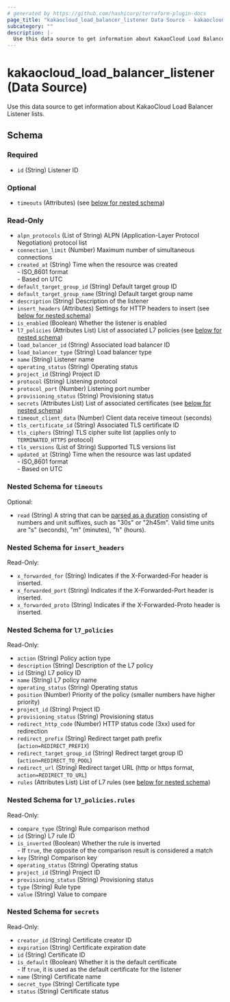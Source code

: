 ```yaml
---
# generated by https://github.com/hashicorp/terraform-plugin-docs
page_title: "kakaocloud_load_balancer_listener Data Source - kakaocloud"
subcategory: ""
description: |-
  Use this data source to get information about KakaoCloud Load Balancer Listener lists.
---
```


# kakaocloud_load_balancer_listener (Data Source)

Use this data source to get information about KakaoCloud Load Balancer Listener lists.



<!-- schema generated by tfplugindocs -->
## Schema

### Required

- `id` (String) Listener ID

### Optional

- `timeouts` (Attributes) (see [below for nested schema](#nestedatt--timeouts))

### Read-Only

- `alpn_protocols` (List of String) ALPN (Application-Layer Protocol Negotiation) protocol list
- `connection_limit` (Number) Maximum number of simultaneous connections
- `created_at` (String) Time when the resource was created <br/> - ISO_8601 format  <br/> - Based on UTC
- `default_target_group_id` (String) Default target group ID
- `default_target_group_name` (String) Default target group name
- `description` (String) Description of the listener
- `insert_headers` (Attributes) Settings for HTTP headers to insert (see [below for nested schema](#nestedatt--insert_headers))
- `is_enabled` (Boolean) Whether the listener is enabled
- `l7_policies` (Attributes List) List of associated L7 policies (see [below for nested schema](#nestedatt--l7_policies))
- `load_balancer_id` (String) Associated load balancer ID
- `load_balancer_type` (String) Load balancer type
- `name` (String) Listener name
- `operating_status` (String) Operating status
- `project_id` (String) Project ID
- `protocol` (String) Listening protocol
- `protocol_port` (Number) Listening port number
- `provisioning_status` (String) Provisioning status
- `secrets` (Attributes List) List of associated certificates (see [below for nested schema](#nestedatt--secrets))
- `timeout_client_data` (Number) Client data receive timeout (seconds)
- `tls_certificate_id` (String) Associated TLS certificate ID
- `tls_ciphers` (String) TLS cipher suite list (applies only to `TERMINATED_HTTPS` protocol)
- `tls_versions` (List of String) Supported TLS versions list
- `updated_at` (String) Time when the resource was last updated <br/> - ISO_8601 format  <br/> - Based on UTC

<a id="nestedatt--timeouts"></a>
### Nested Schema for `timeouts`

Optional:

- `read` (String) A string that can be [parsed as a duration](https://pkg.go.dev/time#ParseDuration) consisting of numbers and unit suffixes, such as "30s" or "2h45m". Valid time units are "s" (seconds), "m" (minutes), "h" (hours).


<a id="nestedatt--insert_headers"></a>
### Nested Schema for `insert_headers`

Read-Only:

- `x_forwarded_for` (String) Indicates if the X-Forwarded-For header is inserted.
- `x_forwarded_port` (String) Indicates if the X-Forwarded-Port header is inserted.
- `x_forwarded_proto` (String) Indicates if the X-Forwarded-Proto header is inserted.


<a id="nestedatt--l7_policies"></a>
### Nested Schema for `l7_policies`

Read-Only:

- `action` (String) Policy action type
- `description` (String) Description of the L7 policy
- `id` (String) L7 policy ID
- `name` (String) L7 policy name
- `operating_status` (String) Operating status
- `position` (Number) Priority of the policy (smaller numbers have higher priority)
- `project_id` (String) Project ID
- `provisioning_status` (String) Provisioning status
- `redirect_http_code` (Number) HTTP status code (3xx) used for redirection
- `redirect_prefix` (String) Redirect target path prefix (`action=REDIRECT_PREFIX`)
- `redirect_target_group_id` (String) Redirect target group ID (`action=REDIRECT_TO_POOL`)
- `redirect_url` (String) Redirect target URL (http or https format, `action=REDIRECT_TO_URL`)
- `rules` (Attributes List) List of L7 rules (see [below for nested schema](#nestedatt--l7_policies--rules))

<a id="nestedatt--l7_policies--rules"></a>
### Nested Schema for `l7_policies.rules`

Read-Only:

- `compare_type` (String) Rule comparison method
- `id` (String) L7 rule ID
- `is_inverted` (Boolean) Whether the rule is inverted<br/>- If `true`, the opposite of the comparison result is considered a match
- `key` (String) Comparison key
- `operating_status` (String) Operating status
- `project_id` (String) Project ID
- `provisioning_status` (String) Provisioning status
- `type` (String) Rule type
- `value` (String) Value to compare



<a id="nestedatt--secrets"></a>
### Nested Schema for `secrets`

Read-Only:

- `creator_id` (String) Certificate creator ID
- `expiration` (String) Certificate expiration date
- `id` (String) Certificate ID
- `is_default` (Boolean) Whether it is the default certificate<br/>- If `true`, it is used as the default certificate for the listener
- `name` (String) Certificate name
- `secret_type` (String) Certificate type
- `status` (String) Certificate status
